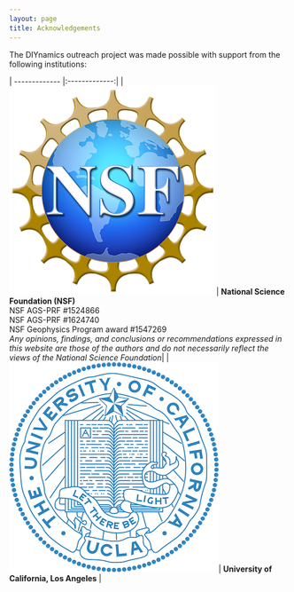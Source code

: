 ```yaml
---
layout: page
title: Acknowledgements
---
```


The DIYnamics outreach project was made possible with support from the following institutions:

| ------------- |:-------------:|
| ![NSF](./assets/img/nsf_logo.png)| **National Science Foundation (NSF)** <br>NSF AGS-PRF #1524866 <br>NSF AGS-PRF #1624740 <br>NSF Geophysics Program award #1547269<br>*Any opinions, findings, and conclusions or recommendations expressed in this website are those of the authors and do not necessarily reflect the views of the National Science Foundation*|
| ![UCLA](./assets/img/ucla_logo.png)| **University of California, Los Angeles** |

